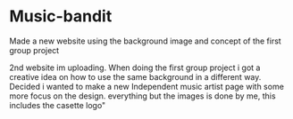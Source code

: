 # Music-bandit
Made a new website using the background image and concept of the first group project

2nd website im uploading. When doing the first group project i got a creative idea on how to use the same background in a different way.
Decided i wanted to make a new Independent music artist page with some more focus on the design. everything but the images is done by me, this includes the casette logo"
